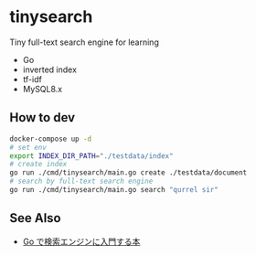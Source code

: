 # tinysearch

Tiny full-text search engine for learning

- Go
- inverted index
- tf-idf
- MySQL8.x

## How to dev

```sh
docker-compose up -d
# set env
export INDEX_DIR_PATH="./testdata/index"
# create index
go run ./cmd/tinysearch/main.go create ./testdata/document
# search by full-text search engine
go run ./cmd/tinysearch/main.go search "qurrel sir"
```

## See Also

- [Go で検索エンジンに入門する本](https://booth.pm/ja/items/1576277)
